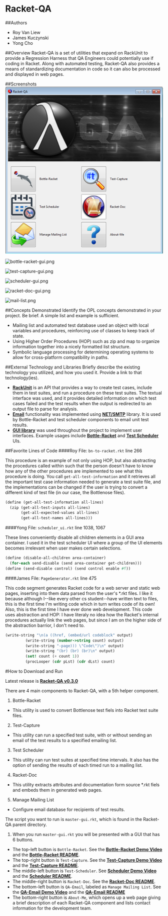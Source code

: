 # Racket-QA

##Authors

* Roy Van Liew
* James Kuczynski
* Yong Cho

##Overview
Racket-QA is a set of utilities that expand on RackUnit to provide a Regression Harness that QA Engineers could potentially use if coding in Racket. Along with automated testing, Racket-QA also provides a means of standardizing documentation in code so it can also be processed and displayed in web pages.

##Screenshots
![master-gui-page.png](https://raw.githubusercontent.com/oplS15projects/Racket-QA/master/demo/master-gui-page.png)

![bottle-racket-gui.png](https://raw.githubusercontent.com/oplS15projects/Racket-QA/master/demo/bottle-racket-gui.png)

![test-capture-gui.png](https://raw.githubusercontent.com/oplS15projects/Racket-QA/master/demo/test-capture-gui.png)

![scheduler-gui.png](https://raw.githubusercontent.com/oplS15projects/Racket-QA/master/demo/scheduler-gui.png)

![racket-doc-gui.png](https://raw.githubusercontent.com/oplS15projects/Racket-QA/master/demo/racket-doc-gui.png)

![mail-list.png](https://raw.githubusercontent.com/oplS15projects/Racket-QA/master/demo/mail-list.png)

##Concepts Demonstrated
Identify the OPL concepts demonstrated in your project. Be brief. A simple list and example is sufficient. 
* Mailing list and automated test database used an object with local variables and procedures, reinforcing use of classes to keep track of state.
* Using Higher Order Procedures (HOP) such as zip and map to organize information together into a nicely formatted list structure.
* Symbolic language processing for determining operating systems to allow for cross-platform compatibility in paths.

##External Technology and Libraries
Briefly describe the existing technology you utilized, and how you used it. Provide a link to that technology(ies).
* [**RackUnit**][RackUnit] is an API that provides a way to create test cases, include them in test suites, and run a procedure on these test suites. The textual interface was used, and it provides detailed information on which test cases failed and the test results when the output is redirected to an output file to parse for analysis.
* [**Email**][QA-Email] functionality was implemented using [**NET/SMTP**][net/smtp] library. It is used by Bottle-Racket and test scheduler components to email unit test results.
* [**GUI library**][GUI] was used throughout the project to implement user interfaces. Example usages include [**Bottle-Racket**][Bottle-Racket] and [**Test Scheduler**][Scheduler] UIs.

##Favorite Lines of Code
####Roy
File: `bn-to-racket.rkt` line 266

This procedure is an example of not only using HOP, but also abstracting the procedures called within such that the person doesn't have to know how any of the other procedures are implemented to see what this procedure is doing. You call `get-all-test-information` and it retrieves all the important test case information needed to generate a test suite file, and the implementations can be changed if the user is trying to convert a different kind of test file (in our case, the Bottlenose files).
```scheme
(define (get-all-test-information all-lines)
  (zip (get-all-test-inputs all-lines)
       (get-all-expected-values all-lines)
       (get-all-test-names all-lines)))
```
####Yong
File: `scheduler_ui.rkt` line 1038, 1067

These lines conveniently disable all children elements in a GUI area container. I used it in the test scheduler UI where a group of the UI elements becomes irrelevant when user makes certain selections.
```scheme
(define (disable-all-children area-container)
  (for-each send-disable (send area-container get-children)))
(define (send-disable control) (send control enable #f))
```
####James
File: `PageGenerator.rkt` line 475

This code segment generates Racket code for a web server and static web pages, inserting into them data parsed from the user's *.rkt files.  I like it because although I--like every other cs student--have written text to files, this is the first time I'm writing code which in turn writes code of its own! Also, this is the first time I have ever done web development.  This code uses abstraction and HOP: I have literaly no idea how the Racket's internal procedures actually link the web pages, but since I am on the higher side of the abstraction barrior, I don't need to.
```scheme
(write-string "\n(a ((href, (embed/url codeblock" output)
         (write-string (number->string count) output)
         (write-string "-page))) \"Code\")\n" output)
         (write-string "(br) (br) (br)\n" output)
         (set! count (+ count 1))
         (procLooper (cdr pLst) (cdr dLst) count)
```

#How to Download and Run

Latest release is [**Racket-QA v0.3.0**][WebPageRelease]

There are 4 main components to Racket-QA, with a 5th helper component.

1. Bottle-Racket
  * This utility is used to convert Bottlenose test fiels into Racket test suite files.
2. Test-Capture
  * This utility can run a specified test suite, with or without sending an email of the test results to a specified emailing list.
3. Test Scheduler
  * This utility can run test suites at specified time intervals. It also has the option of sending the results of each timed run to a mailing list.
4. Racket-Doc
  * This utility extracts attributes and documentation form source *.rkt fiels and embeds them in generated web pages.
5. Manage Mailing List
  * Configure email database for recipients of test results.

The script you want to run is `master-gui.rkt`, which is found in the Racket-QA parent directory.

1. When you run `master-gui.rkt` you will be presented with a GUI that has 6 buttons.
  * The top-left button is `Bottle-Racket`. See the [**Bottle-Racket Demo Video**][Bottle-Demo] and the [**Bottle-Racket README**][Bottle-Readme].
  * The top-right button is `Test-Capture`. See the [**Test-Capture Demo Video**][Bottle-Demo] and the [**Test-Capture README**][Bottle-Readme].
  * The middle-left button is `Test-Scheduler`. See [**Scheduler Demo Video**][Scheduler-Demo] and the [**Scheduler README**][Scheduler-Readme].
  * The middle-right button is `Racket-Doc`. See the [**Racket-Doc README**][Racket-Doc-Readme].
  * The bottom-left button is `QA-Email`, labeled as `Manage Mailing List`. See the [**QA-Email Demo Video**][QA-Email-Demo] and the [**QA-Email README**][QA-Email-Readme]
  * The bottom-right button is `About-Me`, which opens up a web page giving a brief description of each Racket-QA component and lists contact information for the development team.


<!-- Links -->
[QA-Email]: https://github.com/oplS15projects/Racket-QA/blob/master/QA-Email/readme.md
[Scheduler]: https://github.com/oplS15projects/Racket-QA/blob/master/Test-Automation/readme.md
[Bottle-Racket]: https://github.com/oplS15projects/Racket-QA/blob/master/Bottle-Racket/README.md
[Scheduler]: https://github.com/oplS15projects/Racket-QA/blob/master/Test-Automation/readme.md
[RackUnit]: http://docs.racket-lang.org/rackunit/index.html
[net/SMTP]: http://docs.racket-lang.org/net/smtp.html
[GUI]: http://docs.racket-lang.org/gui/
[Bottle-Demo]: https://www.youtube.com/watch?v=Ws2mMMBFns4
[Scheduler-Demo]: https://www.youtube.com/watch?v=JqngnONV9ks
[QA-Email-Demo]: https://www.youtube.com/watch?v=jTNaCMzuZeQ
[Bottle-Readme]: https://github.com/oplS15projects/Racket-QA/blob/master/Bottle-Racket/README.md
[Scheduler-Readme]: https://github.com/oplS15projects/Racket-QA/blob/master/Test-Automation/readme.md
[Racket-Doc-Readme]: https://github.com/oplS15projects/Racket-QA/blob/master/Racket-Doc/README.md
[QA-Email-Readme]: https://github.com/oplS15projects/Racket-QA/blob/master/QA-Email/readme.md
[WebPageRelease]: https://github.com/oplS15projects/Racket-QA/releases/tag/v0.3.0
